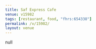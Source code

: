 ```yaml
---
title: Saf Express Cafe
venue: v15982
tags: [restaurant, food, "fhrs:654338"]
permalink: /v/15982/
layout: venue
---
```

null